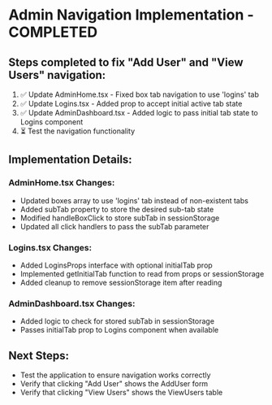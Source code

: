 # Admin Navigation Implementation - COMPLETED

## Steps completed to fix "Add User" and "View Users" navigation:

1. ✅ Update AdminHome.tsx - Fixed box tab navigation to use 'logins' tab
2. ✅ Update Logins.tsx - Added prop to accept initial active tab state
3. ✅ Update AdminDashboard.tsx - Added logic to pass initial tab state to Logins component
4. ⏳ Test the navigation functionality

## Implementation Details:

### AdminHome.tsx Changes:
- Updated boxes array to use 'logins' tab instead of non-existent tabs
- Added subTab property to store the desired sub-tab state
- Modified handleBoxClick to store subTab in sessionStorage
- Updated all click handlers to pass the subTab parameter

### Logins.tsx Changes:
- Added LoginsProps interface with optional initialTab prop
- Implemented getInitialTab function to read from props or sessionStorage
- Added cleanup to remove sessionStorage item after reading

### AdminDashboard.tsx Changes:
- Added logic to check for stored subTab in sessionStorage
- Passes initialTab prop to Logins component when available

## Next Steps:
- Test the application to ensure navigation works correctly
- Verify that clicking "Add User" shows the AddUser form
- Verify that clicking "View Users" shows the ViewUsers table
